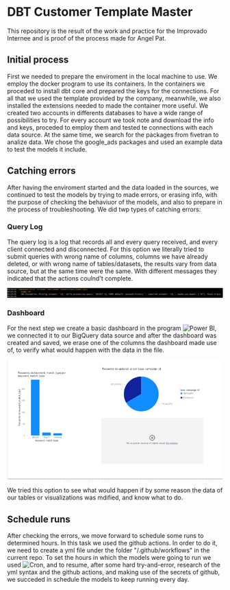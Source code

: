 # DBT Customer Template Master

This repository is the result of the work and practice for the Improvado Internee and is proof of the process made for Angel Pat.

## Initial process

First we needed to prepare the enviroment in the local machine to use. We employ the docker program to use its containers. In the containers we proceded to install dbt core and prepared the keys for the connections. For all that we used the template provided by the company, meanwhile, we also installed the extensions needed to made the container more useful. We created two accounts in differents databases to have a wide range of possibilities to try. For every account we took note and download the info and keys, proceded to employ them and tested te connections with each data source. At the same time, we search for the packages from fivetran to analize data. We chose the google_ads packages and used an example data to test the models it include.

## Catching errors
After having the enviroment started and the data loaded in the sources, we continued to test the models by trying to made errors, or erasing info, with the purpose of checking the behaviuor of the models, and also to prepare in the process of troubleshooting.
We did twp types of catching errors: 

### Query Log
The query log is a log that records all and every query received, and every client connected and disconnected.
For this option we literally tried to submit queries with wrong name of columns, columns we have already deleted, or with wrong name of tables/datasets, the results vary from data source, but at the same time were the same. With different messages they indicated that the actions coulnd't complete.

![Error Query Log](https://github.com/SrAngelP/dbt_customer_template-master/blob/871fef36aa6fdb99c88b480077353c9dee70a83a/images/error2.png)

### Dashboard
For the next step we create a basic dashboard in the program ![Power BI](https://powerbi.microsoft.com/es-mx/), we connected it to our BigQuery data source and after the dashboard was created and saved, we erase one of the columns the dashboard made use of, to verify what would happen with the data in the file.

![Error Dashboard](https://github.com/SrAngelP/dbt_customer_template-master/blob/871fef36aa6fdb99c88b480077353c9dee70a83a/images/error4.png)

We tried this option to see what would happen if by some reason the data of our tables or visualizations was mdified, and know what to do.

## Schedule runs
After checking the errors, we move forward to schedule some runs to determined hours. In this task we used the github actions. In order to do it, we need to create a yml file under the folder "/.github/workflows" in the current repo. To set the hours in which the models were going to run we used ![Cron](https://crontab.guru), and to resume, after some hard try-and-error, research of the yml syntax and the github actions, and making use of the secrets of github, we succeded in schedule the models to keep running every day.

